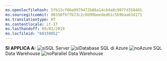 ```yaml
---
ms.openlocfilehash: 5fb13cf06e0979472b86a14c6da0c997fd358401
ms.sourcegitcommit: 00350f6ffb73c2c0d99beeded61c5b9baa63d171
ms.translationtype: HT
ms.contentlocale: it-IT
ms.lasthandoff: 09/02/2019
ms.locfileid: "68159852"
---
```

<Token>**SI APPLICA A:** ![sì](media/yes.png)SQL Server ![sì](media/yes.png)Database SQL di Azure ![no](media/no.png)Azure SQL Data Warehouse ![no](media/no.png)Parallel Data Warehouse </Token>

